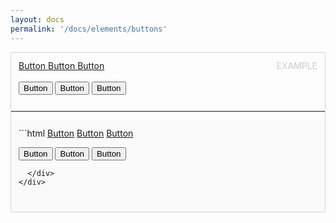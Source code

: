 ```yaml
---
layout: docs
permalink: '/docs/elements/buttons'
---
```


<div
  style="border: 1px solid #ced4da; border-radius: 3px; margin-bottom: 14px;"
  markdown="1"
>
  <div style="padding: 12px;">
    <div
      style="float: right; text-transform: uppercase; color: #ccc; font-size: 14px;"
    >
      example
    </div>
    <div>
      <a href="#" class="btn btn-solid btn-blue">
        Button
      </a>
      <a href="#" class="btn btn-outline btn-blue">
        Button
      </a>
      <a href="#" class="btn btn-link btn-blue">
        Button
      </a>
      <br /><br />
      <button class="btn btn-solid btn-red">Button</button>
      <button class="btn btn-outline btn-red">Button</button>
      <button class="btn btn-link btn-red">Button</button>
    </div>
  </div>
  <hr />
  <div style="background-color: #fafafa; padding: 12px;" markdown="1">
```html
<a href="" class="btn btn-solid btn-blue">Button</a>
<a href="" class="btn btn-outline btn-blue">Button</a>
<a href="" class="btn btn-link btn-blue">Button</a>

<button class="btn btn-solid btn-red">Button</button>
<button class="btn btn-outline btn-red">Button</button>
<button class="btn btn-link btn-red">Button</button>
```
  </div>
</div>

